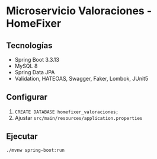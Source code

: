 # Microservicio Valoraciones - HomeFixer

## Tecnologías
- Spring Boot 3.3.13
- MySQL 8
- Spring Data JPA
- Validation, HATEOAS, Swagger, Faker, Lombok, JUnit5

## Configurar
1. `CREATE DATABASE homefixer_valoraciones;`
2. Ajustar `src/main/resources/application.properties`

## Ejecutar
```bash
./mvnw spring-boot:run